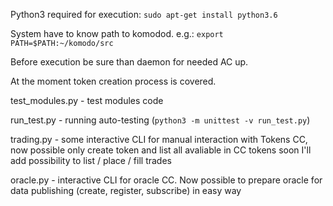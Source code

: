 Python3 required for execution:
`sudo apt-get install python3.6`

System have to know path to komodod. e.g.:
`export PATH=$PATH:~/komodo/src`

Before execution be sure than daemon for needed AC up.

At the moment token creation process is covered.

test_modules.py - test modules code

run_test.py     - running auto-testing (`python3 -m unittest -v run_test.py`)

trading.py      - some interactive CLI for manual interaction with Tokens CC,
                  now possible only create token and list all avaliable in CC tokens
                  soon I'll add possibility to list / place / fill trades

oracle.py       - interactive CLI for oracle CC. Now possible to prepare oracle
                  for data publishing (create, register, subscribe) in easy way
